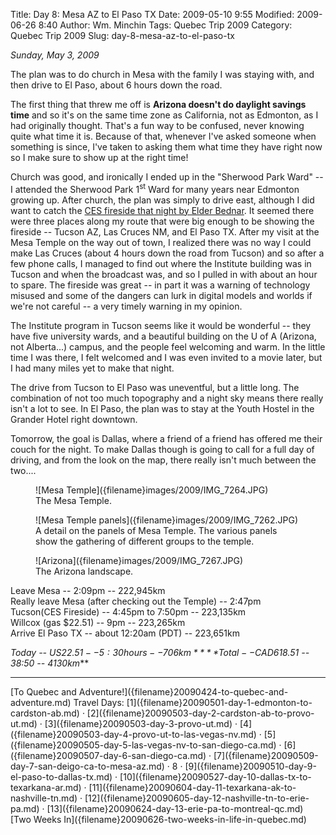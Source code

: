 Title: Day 8: Mesa AZ to El Paso TX
Date: 2009-05-10 9:55
Modified: 2009-06-26 8:40
Author: Wm. Minchin
Tags: Quebec Trip 2009
Category: Quebec Trip 2009
Slug: day-8-mesa-az-to-el-paso-tx

*Sunday, May 3, 2009*

The plan was to do church in Mesa with the family I was staying with,
and then drive to El Paso, about 6 hours down the road.

The first thing that threw me off is **Arizona doesn't do daylight
savings time** and so it's on the same time zone as California, not as
Edmonton, as I had originally thought. That's a fun way to be confused,
never knowing quite what time it is. Because of that, whenever I've
asked someone when something is since, I've taken to asking them what
time they have right now so I make sure to show up at the right time!

Church was good, and ironically I ended up in the "Sherwood Park Ward" --
I attended the Sherwood Park 1<sup>st</sup> Ward for many years near Edmonton
growing up. After church, the plan was simply to drive east, although I
did want to catch the [CES fireside that night by Elder
Bednar](http://lds.org/broadcast/ces/0,7341,538,00.html). It seemed
there were three places along my route that were big enough to be
showing the fireside -- Tucson AZ, Las Cruces NM, and El Paso TX. After
my visit at the Mesa Temple on the way out of town, I realized there was
no way I could make Las Cruces (about 4 hours down the road from Tucson)
and so after a few phone calls, I managed to find out where the
Institute building was in Tucson and when the broadcast was, and so I
pulled in with about an hour to spare. The fireside was great -- in part
it was a warning of technology misused and some of the dangers can lurk
in digital models and worlds if we're not careful -- a very timely
warning in my opinion.

The Institute program in Tucson seems like it would be wonderful -- they
have five university wards, and a beautiful building on the U of A
(Arizona, not Alberta...) campus, and the people feel welcoming and
warm. In the little time I was there, I felt welcomed and I was even
invited to a movie later, but I had many miles yet to make that night.

The drive from Tucson to El Paso was uneventful, but a little long. The
combination of not too much topography and a night sky means there
really isn't a lot to see. In El Paso, the plan was to stay at the Youth
Hostel in the Grander Hotel right downtown.

Tomorrow, the goal is Dallas, where a friend of a friend has offered me
their couch for the night. To make Dallas though is going to call for a
full day of driving, and from the look on the map, there really isn't
much between the two....

<figure markdown=1>
![Mesa Temple]({filename}images/2009/IMG_7264.JPG)
<figcaption markdown=1>
The Mesa Temple.
</figcaption>
</figure>

<figure markdown=1>
![Mesa Temple panels]({filename}images/2009/IMG_7262.JPG)
<figcaption markdown=1>
A detail on the panels of Mesa Temple. The various panels show the
gathering of different groups to the temple.
</figcaption>
</figure>

<figure markdown=1>
![Arizona]({filename}images/2009/IMG_7267.JPG)
<figcaption markdown=1>
The Arizona landscape.
</figcaption>
</figure>

Leave Mesa -- 2:09pm -- 222,945km  
Really leave Mesa (after checking out the Temple) -- 2:47pm  
Tucson(CES Fireside) -- 4:45pm to 7:50pm -- 223,135km  
Willcox (gas $22.51) -- 9pm -- 223,265km  
Arrive El Paso TX -- about 12:20am (PDT) -- 223,651km  

*Today -- US$22.51 -- 5:30 hours -- 706km*  
***Total -- CAD$618.51 -- 38:50 -- 4130km***

---

<div class="text-center" markdown=1>
[To Quebec and Adventure!]({filename}20090424-to-quebec-and-adventure.md)  
Travel Days:
[1]({filename}20090501-day-1-edmonton-to-cardston-ab.md) ·
[2]({filename}20090503-day-2-cardston-ab-to-provo-ut.md) ·
[3]({filename}20090503-day-3-provo-ut.md) ·
[4]({filename}20090503-day-4-provo-ut-to-las-vegas-nv.md) ·
[5]({filename}20090505-day-5-las-vegas-nv-to-san-diego-ca.md) · 
[6]({filename}20090507-day-6-san-diego-ca.md) ·
[7]({filename}20090509-day-7-san-deigo-ca-to-mesa-az.md) ·
8 ·
[9]({filename}20090510-day-9-el-paso-to-dallas-tx.md) ·
[10]({filename}20090527-day-10-dallas-tx-to-texarkana-ar.md) ·
[11]({filename}20090604-day-11-texarkana-ak-to-nashville-tn.md) ·
[12]({filename}20090605-day-12-nashville-tn-to-erie-pa.md) ·
[13]({filename}20090624-day-13-erie-pa-to-montreal-qc.md)  
[Two Weeks
In]({filename}20090626-two-weeks-in-life-in-quebec.md)
</div>
